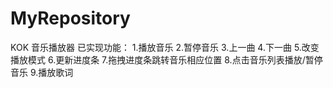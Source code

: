 # MyRepository
KOK 音乐播放器
已实现功能：
1.播放音乐
2.暂停音乐
3.上一曲
4.下一曲
5.改变播放模式
6.更新进度条
7.拖拽进度条跳转音乐相应位置
8.点击音乐列表播放/暂停音乐
9.播放歌词

